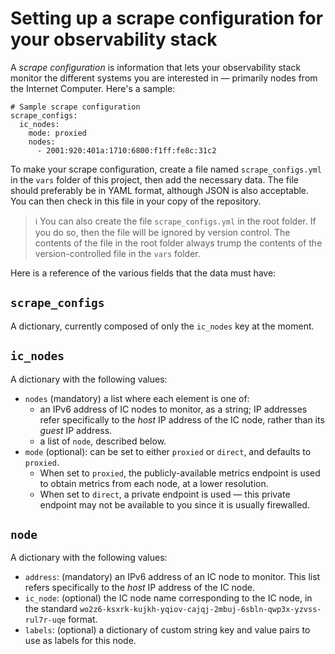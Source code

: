 # Setting up a scrape configuration for your observability stack

A *scrape configuration* is information that lets your observability stack
monitor the different systems you are interested in — primarily nodes from
the Internet Computer.  Here's a sample:

```
# Sample scrape configuration
scrape_configs:
  ic_nodes:
    mode: proxied
    nodes:
      - 2001:920:401a:1710:6800:f1ff:fe8c:31c2
```

To make your scrape configuration, create a file named `scrape_configs.yml`
in the `vars` folder of this project, then add the necessary data.  The file
should preferably be in YAML format, although JSON is also acceptable.  You
can then check in this file in your copy of the repository.

> ℹ️ You can also create the file `scrape_configs.yml` in the root folder.
> If you do so, then the file will be ignored by version control. The
> contents of the file in the root folder always trump the contents of
> the version-controlled file in the `vars` folder.

Here is a reference of the various fields that the data must have:

## `scrape_configs`

A dictionary, currently composed of only the `ic_nodes` key at the moment.

## `ic_nodes`

A dictionary with the following values:

* `nodes` (mandatory) a list where each element is one of:
  * an IPv6 address of IC nodes to monitor, as a string; IP addresses refer
    specifically to the *host* IP address of the IC node, rather than its
    *guest* IP address.
  * a list of `node`, described below.
* `mode` (optional): can be set to either `proxied` or `direct`, and defaults
  to `proxied`.
  * When set to `proxied`, the publicly-available metrics endpoint is used to
    obtain metrics from each node, at a lower resolution.
  * When set to `direct`, a private endpoint is used — this private endpoint
    may not be available to you since it is usually firewalled.

## `node`

A dictionary with the following values:

* `address`: (mandatory) an IPv6 address of an IC node to monitor.  This list refers
  specifically to the *host* IP address of the IC node.
* `ic_node`: (optional) the IC node name corresponding to the IC node, in the standard
  `wo2z6-ksxrk-kujkh-yqiov-cajqj-2mbuj-6sbln-qwp3x-yzvss-rul7r-uqe` format.
* `labels`: (optional) a dictionary of custom string key and value pairs to use as labels
  for this node.
